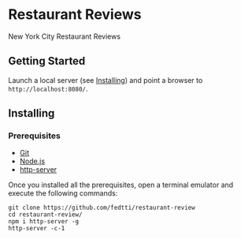 # Restaurant Reviews

New York City Restaurant Reviews

## Getting Started

Launch a local server (see [Installing](Installing)) and point a browser to `http://localhost:8080/`.

## Installing

### Prerequisites

- [Git](https://git-scm.com/)
- [Node.js](https://nodejs.org/)
- [http-server](https://www.npmjs.com/package/http-server)

Once you installed all the prerequisites, open a terminal emulator and execute the following commands:

```
git clone https://github.com/fedtti/restaurant-review
cd restaurant-review/
npm i http-server -g
http-server -c-1
```